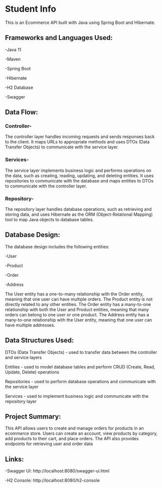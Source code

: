 # Student Info

This is an Ecommerce API built with Java using Spring Boot and Hibernate.

## Frameworks and Languages Used:
-Java 11

-Maven

-Spring Boot

-Hibernate

-H2 Database

-Swagger

## Data Flow:

### Controller-

The controller layer handles incoming requests and sends responses back to the client. It maps URLs to appropriate methods and uses DTOs (Data Transfer Objects) to communicate with the service layer.

### Services-

The service layer implements business logic and performs operations on the data, such as creating, reading, updating, and deleting entities. It uses repositories to communicate with the database and maps entities to DTOs to communicate with the controller layer.

### Repository-

The repository layer handles database operations, such as retrieving and storing data, and uses Hibernate as the ORM (Object-Relational Mapping) tool to map Java objects to database tables.

## Database Design:

The database design includes the following entities:

-User

-Product

-Order

-Address

The User entity has a one-to-many relationship with the Order entity, meaning that one user can have multiple orders. The Product entity is not directly related to any other entities. The Order entity has a many-to-one relationship with both the User and Product entities, meaning that many orders can belong to one user or one product. The Address entity has a many-to-one relationship with the User entity, meaning that one user can have multiple addresses.

## Data Structures Used:

DTOs (Data Transfer Objects) - used to transfer data between the controller and service layers

Entities - used to model database tables and perform CRUD (Create, Read, Update, Delete) operations

Repositories - used to perform database operations and communicate with the service layer

Services - used to implement business logic and communicate with the repository layer


## Project Summary:

This API allows users to create and manage orders for products in an ecommerce store. Users can create an account, view products by category, add products to their cart, and place orders. The API also provides endpoints for retrieving user and order data

## Links:

-Swagger UI: http://localhost:8080/swagger-ui.html

-H2 Console: http://localhost:8080/h2-console
